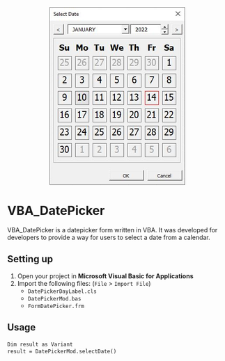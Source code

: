<div align="center">
  <img src="images/image1.jpg">
</div>

# VBA_DatePicker
VBA_DatePicker is a datepicker form written in VBA. It was developed for developers to provide a way for users to select a date from a calendar.

## Setting up
1. Open your project in **Microsoft Visual Basic for Applications**
2. Import the following files: (`File` > `Import File`)
   - `DatePickerDayLabel.cls`
   - `DatePickerMod.bas`
   - `FormDatePicker.frm`

## Usage
```
Dim result as Variant
result = DatePickerMod.selectDate()
```
